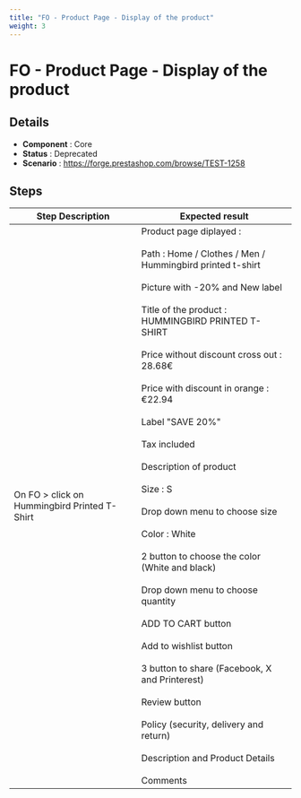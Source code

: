 ```yaml
---
title: "FO - Product Page - Display of the product"
weight: 3
---
```


# FO - Product Page - Display of the product
## Details
* **Component** : Core
* **Status** : Deprecated
* **Scenario** : https://forge.prestashop.com/browse/TEST-1258

## Steps
| Step Description | Expected result |
| ----- | ----- |
| On FO > click on Hummingbird Printed T-Shirt | Product page diplayed : <br><br>Path : Home / Clothes / Men / Hummingbird printed t-shirt<br><br>Picture with -20% and New label<br><br>Title of the product : HUMMINGBIRD PRINTED T-SHIRT<br><br>Price without discount cross out : 28.68€<br><br>Price with discount in orange : €22.94<br><br>Label "SAVE 20%"<br><br>Tax included<br><br>Description of product<br><br>Size : S<br><br>Drop down menu to choose size<br><br>Color : White<br><br>2 button to choose the color (White and black)<br><br>Drop down menu to choose quantity<br><br>ADD TO CART button<br><br>Add to wishlist button<br><br>3 button to share (Facebook, X and Printerest)<br><br>Review button<br><br>Policy (security, delivery and return)<br><br>Description and Product Details<br><br>Comments |

